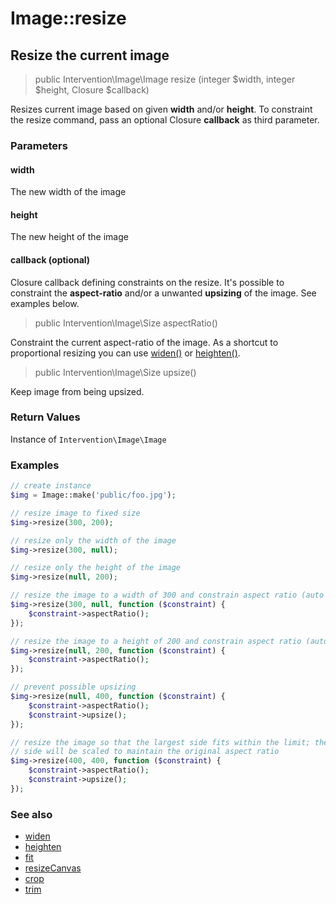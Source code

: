 # Image::resize
## Resize the current image

> public Intervention\Image\Image resize (integer $width, integer $height, Closure $callback)

Resizes current image based on given **width** and/or **height**. To constraint the resize command, pass an optional Closure **callback** as third parameter.
    
### Parameters

#### width
The new width of the image

#### height
The new height of the image

#### callback (optional)

Closure callback defining constraints on the resize. It's possible to constraint the **aspect-ratio** and/or a unwanted **upsizing** of the image. See examples below.

> public Intervention\Image\Size aspectRatio()

Constraint the current aspect-ratio of the image. As a shortcut to proportional resizing you can use [widen()](/v2/api/widen) or [heighten()](/v2/api/heighten).

> public Intervention\Image\Size upsize()

Keep image from being upsized.

### Return Values
Instance of `Intervention\Image\Image`

### Examples

```php
// create instance
$img = Image::make('public/foo.jpg');

// resize image to fixed size
$img->resize(300, 200);

// resize only the width of the image
$img->resize(300, null);

// resize only the height of the image
$img->resize(null, 200);

// resize the image to a width of 300 and constrain aspect ratio (auto height)
$img->resize(300, null, function ($constraint) {
    $constraint->aspectRatio();
});

// resize the image to a height of 200 and constrain aspect ratio (auto width)
$img->resize(null, 200, function ($constraint) {
    $constraint->aspectRatio();
});

// prevent possible upsizing
$img->resize(null, 400, function ($constraint) {
    $constraint->aspectRatio();
    $constraint->upsize();
});

// resize the image so that the largest side fits within the limit; the smaller
// side will be scaled to maintain the original aspect ratio
$img->resize(400, 400, function ($constraint) {
    $constraint->aspectRatio();
    $constraint->upsize();
});
```

### See also

- [widen](/v2/api/widen)
- [heighten](/v2/api/heighten)
- [fit](/v2/api/fit)
- [resizeCanvas](/v2/api/resize-canvas)
- [crop](/v2/api/crop)
- [trim](/v2/api/trim)
